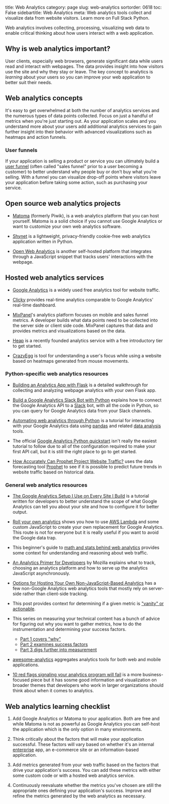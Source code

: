 title: Web Analytics
category: page
slug: web-analytics
sortorder: 0618
toc: False
sidebartitle: Web Analytics
meta: Web analytics tools collect and visualize data from website visitors. Learn more on Full Stack Python.


Web analytics involves collecting, processing, visualizing web data to enable
critical thinking about how users interact with a web application.


## Why is web analytics important?
User clients, especially web browsers, generate significant data while users
read and interact with webpages. The data provides insight into 
how visitors use the site and why they stay or leave. The key concept to
analytics is *learning* about your users so you can improve your web 
application to better suit their needs. 


## Web analytics concepts
It's easy to get overwhelmed at both the number of analytics services and
the numerous types of data points collected. Focus on just a handful of
metrics when you're just starting out. As your application scales and you 
understand more about your users add additional analytics services 
to gain further insight into their behavior with advanced visualizations such
as heatmaps and action funnels.


### User funnels
If your application is
selling a product or service you can ultimately build a 
[user funnel](http://moz.com/blog/building-your-marketing-funnel-with-google-analytics) (often called "sales funnel" prior to a user becoming a customer)
to better understand why people buy or don't buy what you're selling. With
a funnel you can visualize drop-off points where visitors leave your 
application before taking some action, such as purchasing your service.


## Open source web analytics projects
* [Matoma](https://matomo.org/) (formerly Piwik), is a web analytics 
  platform that you can host yourself. Matoma is a solid choice if you 
  cannot use Google Analytics or want to customize your own web analytics
  software.

* [Shynet](https://github.com/milesmcc/shynet) is a lightweight, privacy-friendly 
  cookie-free web analytics application written in Python.

* [Open Web Analytics](http://www.openwebanalytics.com/) is another 
  self-hosted platform that integrates through a JavaScript snippet that
  tracks users' interactions with the webpage.


## Hosted web analytics services
* [Google Analytics](http://www.google.com/analytics/) is a widely used
  free analytics tool for website traffic.

* [Clicky](https://clicky.com/) provides real-time analytics comparable to
  Google Analytics' real-time dashboard.

* [MixPanel](https://mixpanel.com/)'s analytics platform focuses on mobile
  and sales funnel metrics. A developer builds what data points need to be
  collected into the server side or client side code. MixPanel captures that
  data and provides metrics and visualizations based on the data.

* [Heap](https://heapanalytics.com/) is a recently founded analytics service
  with a free introductory tier to get started.

* [CrazyEgg](https://www.crazyegg.com/) is tool for understanding a
  user's focus while using a website based on heatmaps generated from mouse 
  movements. 


### Python-specific web analytics resources
* [Building an Analytics App with Flask](http://charlesleifer.com/blog/saturday-morning-hacks-building-an-analytics-app-with-flask/)
  is a detailed walkthrough for collecting and analyzing webpage
  analytics with your own Flask app.

* [Build a Google Analytics Slack Bot with Python](https://www.twilio.com/blog/2018/03/google-analytics-slack-bot-python.html)
  explains how to connect the Google Analytics API to a [Slack](/slack.html) 
  bot, with all the code in Python, so you can query for Google Analytics 
  data from your Slack channels.

* [Automating web analytics through Python](https://rrighart.github.io/GA/)
  is a tutorial for interacting with your Google Analytics data using 
  [pandas](/pandas.html) and related [data analysis](/data-analysis.html) 
  tools.

* The official 
  [Google Analytics Python quickstart](https://developers.google.com/analytics/devguides/reporting/core/v4/quickstart/service-py)
  isn't really the easiest tutorial to follow due to all of the configuration
  required to make your first API call, but it is still the right place to go
  to get started.

* [How Accurately Can Prophet Project Website Traffic?](https://pbpython.com/prophet-accuracy.html)
  uses the data forecasting tool 
  [Prophet](https://facebook.github.io/prophet/) to see if it is possible
  to predict future trends in website traffic based on historical data.


### General web analytics resources
* [The Google Analytics Setup I Use on Every Site I Build](https://philipwalton.com/articles/the-google-analytics-setup-i-use-on-every-site-i-build/)
  is a tutorial written for developers to better understand the scope
  of what Google Analytics can tell you about your site and how
  to configure it for better output.

* [Roll your own analytics](https://www.pcmaffey.com/roll-your-own-analytics/)
  shows you how to use [AWS Lambda](/aws-lambda.html) and some custom 
  JavaScript to create your own replacement for Google Analytics. This route
  is not for everyone but it is really useful if you want to avoid the Google
  data trap.

* This beginner's guide to 
  [math and stats behind web analytics](http://www.seotakeaways.com/beginners-guide-maths-stats-web-analytics/)
  provides some context for understanding and reasoning about web traffic. 

* [An Analytics Primer for Developers](https://hacks.mozilla.org/2015/03/an-analytics-primer-for-developers/)
  by Mozilla explains what to track, choosing an analytics platform and how
  to serve up the analytics JavaScript asynchronously.

* [Options for Hosting Your Own Non-JavaScript-Based Analytics](https://css-tricks.com/options-for-hosting-your-own-non-javascript-based-analytics/)
  has a few non-Google Analytics web analytics tools that mostly rely
  on server-side rather than client-side tracking.

* This post provides context for determining if a given metric is
  ["vanity" or actionable](http://fizzle.co/sparkline/vanity-vs-actionable-metrics).

* This series on measuring your technical content has a bunch of advice
  for figuring out why you want to gather metrics, how to do the
  instrumentation and determining your success factors.

    * [Part 1 covers "why"](https://docsbydesign.com/2017/08/24/measuring-your-technical-content-part-1/)
    * [Part 2 examines success factors](https://docsbydesign.com/2017/08/27/measuring-your-technical-content-part-2/)
    * [Part 3 digs further into measurement](https://docsbydesign.com/2017/08/29/measuring-your-technical-content-part-3/)

* [awesome-analytics](https://github.com/onurakpolat/awesome-analytics) 
  aggregates analytics tools for both web and mobile applications.

* [10 red flags signaling your analytics program will fail](https://www.mckinsey.com/business-functions/mckinsey-analytics/our-insights/ten-red-flags-signaling-your-analytics-program-will-fail)
  is a more business-focused piece but it has sosme good information and
  visualization on broader themes that developers who work in larger
  organizations should think about when it comes to analytics.


## Web analytics learning checklist
1. Add Google Analytics or Matoma to your application. Both are free and while 
   Matoma is not as powerful as Google Analytics you can self-host the 
   application which is the only option in many environments.

1. Think critically about the factors that will make your application 
   successful. These factors will vary based on whether it's an internal 
   [enterprise](/enterprise-python.html) app, an e-commerce site or an 
   information-based application.

1. Add metrics generated from your web traffic based on the factors that 
   drive your application's success. You can add these metrics with either 
   some custom code or with a hosted web analytics service.

1. Continuously reevaluate whether the metrics you've chosen are still the 
   appropriate ones defining your application's success. Improve and refine 
   the metrics generated by the web analytics as necessary.

